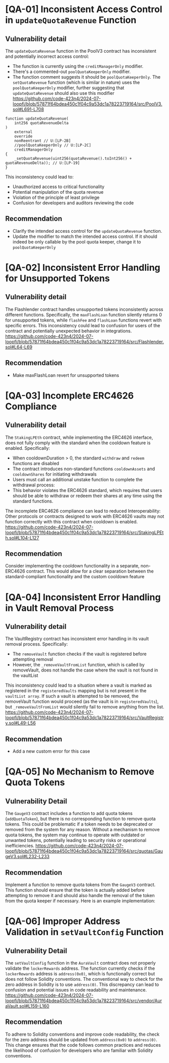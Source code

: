 # [QA-01] Inconsistent Access Control in `updateQuotaRevenue` Function
## Vulnerability detail
The `updateQuotaRevenue` function in the PoolV3 contract has inconsistent and potentially incorrect access control:

- The function is currently using the `creditManagerOnly` modifier.
- There's a commented-out `poolQuotaKeeperOnly` modifier.
- The function comment suggests it should be `poolQuotaKeeperOnly`.
The `setQuotaRevenue` function (which is similar in nature) uses the `poolQuotaKeeperOnly` modifier, further suggesting that `updateQuotaRevenue` should also use this modifier
https://github.com/code-423n4/2024-07-loopfi/blob/57871f64bdea450c1f04c9a53dc1a78223719164/src/PoolV3.sol#L691-L708
```
function updateQuotaRevenue(
    int256 quotaRevenueDelta
)
    external
    override
    nonReentrant // U:[LP-2B]
    //poolQuotaKeeperOnly // U:[LP-2C]
    creditManagerOnly
{
    _setQuotaRevenue(uint256(quotaRevenue().toInt256() + quotaRevenueDelta)); // U:[LP-19]
}
```
This inconsistency could lead to:

- Unauthorized access to critical functionality
- Potential manipulation of the quota revenue
- Violation of the principle of least privilege
- Confusion for developers and auditors reviewing the code
## Recommendation
- Clarify the intended access control for the `updateQuotaRevenue` function.
- Update the modifier to match the intended access control. If it should indeed be only callable by the pool quota keeper, change it to `poolQuotaKeeperOnly`

# [QA-02] Inconsistent Error Handling for Unsupported Tokens
## Vulnerability detail
The Flashlender contract handles unsupported tokens inconsistently across different functions. Specifically, the `maxFlashLoan` function silently returns 0 for unsupported tokens, while `flashFee` and `flashLoan` functions revert with specific errors.
This inconsistency could lead to confusion for users of the contract and potentially unexpected behavior in integrations.
https://github.com/code-423n4/2024-07-loopfi/blob/57871f64bdea450c1f04c9a53dc1a78223719164/src/Flashlender.sol#L64-L69
## Recommendation
- Make maxFlashLoan revert for unsupported tokens

# [QA-03] Incomplete ERC4626 Compliance
## Vulnerability detail
The `StakingLPEth` contract, while implementing the ERC4626 interface, does not fully comply with the standard when the cooldown feature is enabled. Specifically:

- When cooldownDuration > 0, the standard `withdraw` and `redeem` functions are disabled 
- The contract introduces non-standard functions `cooldownAssets` and `cooldownShares` for initiating withdrawals
- Users must call an additional unstake function to complete the withdrawal process: 
- This behavior violates the ERC4626 standard, which requires that users should be able to withdraw or redeem their shares at any time using the standard functions.

The incomplete ERC4626 compliance can lead to reduced Interoperability: Other protocols or contracts designed to work with ERC4626 vaults may not function correctly with this contract when cooldown is enabled.
https://github.com/code-423n4/2024-07-loopfi/blob/57871f64bdea450c1f04c9a53dc1a78223719164/src/StakingLPEth.sol#L104-L127
## Recommendation
Consider implementing the cooldown functionality in a separate, non-ERC4626 contract. This would allow for a clear separation between the standard-compliant functionality and the custom cooldown feature

# [QA-04] Inconsistent Error Handling in Vault Removal Process
## Vulnerability detail
The VaultRegistry contract has inconsistent error handling in its vault removal process. Specifically:

- The `removeVault` function checks if the vault is registered before attempting removal
- However, the `_removeVaultFromList` function, which is called by removeVault, does not handle the case where the vault is not found in the vaultList

This inconsistency could lead to a situation where a vault is marked as registered in the `registeredVaults` mapping but is not present in the `vaultList array`. If such a vault is attempted to be removed, the removeVault function would proceed (as the vault is in `registeredVaults`), but `_removeVaultFromList` would silently fail to remove anything from the list.
https://github.com/code-423n4/2024-07-loopfi/blob/57871f64bdea450c1f04c9a53dc1a78223719164/src/VaultRegistry.sol#L49-L56
## Recommendation
- Add a new custom error for this case

# [QA-05] No Mechanism to Remove Quota Tokens
## Vulnerability Detail
The `GaugeV3` contract includes a function to add quota tokens (`addQuotaToken`), but there is no corresponding function to remove quota tokens. This could be problematic if a token needs to be deprecated or removed from the system for any reason. Without a mechanism to remove quota tokens, the system may continue to operate with outdated or unwanted tokens, potentially leading to security risks or operational inefficiencies.
https://github.com/code-423n4/2024-07-loopfi/blob/57871f64bdea450c1f04c9a53dc1a78223719164/src/quotas/GaugeV3.sol#L232-L233
## Recommendation
Implement a function to remove quota tokens from the `GaugeV3` contract. This function should ensure that the token is actually added before attempting to remove it and should also handle the removal of the token from the quota keeper if necessary. Here is an example implementation:


# [QA-06] Improper Address Validation in `setVaultConfig` Function
## Vulnerability Detail
The `setVaultConfig` function in the `AuraVault` contract does not properly validate the `lockerRewards` address. The function currently checks if the `lockerRewards` address is `address(0x0)`, which is functionally correct but does not follow Solidity conventions. The conventional way to check for the zero address in Solidity is to use `address(0)`. This discrepancy can lead to confusion and potential issues in code readability and maintenance.
https://github.com/code-423n4/2024-07-loopfi/blob/57871f64bdea450c1f04c9a53dc1a78223719164/src/vendor/AuraVault.sol#L159-L160
## Recommendation 
To adhere to Solidity conventions and improve code readability, the check for the zero address should be updated from `address(0x0)` to `address(0)`. This change ensures that the code follows common practices and reduces the likelihood of confusion for developers who are familiar with Solidity conventions.
